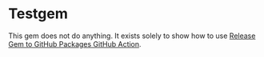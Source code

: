 # Testgem

This gem does not do anything. It exists solely to show how to use [Release Gem to GitHub Packages GitHub Action](https://github.com/marketplace/actions/release-gem-to-github-packages).
